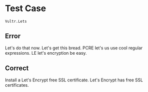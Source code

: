 # Test Case

    Vultr.Lets

## Error

Let's do that now.
Let's get this bread.
PCRE let's us use cool regular expressions.
LE let's encryption be easy.

## Correct

Install a Let's Encrypt free SSL certificate. Let's Encrypt has free SSL certificates.

